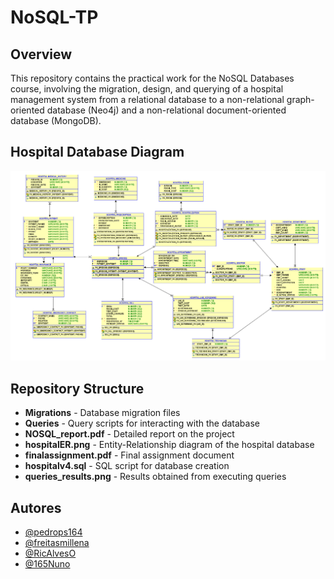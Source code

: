 # NoSQL-TP

## Overview

This repository contains the practical work for the NoSQL Databases course, involving the migration, design, and querying of a hospital management system from a relational database to a non-relational graph-oriented database (Neo4j) and a non-relational document-oriented database (MongoDB).

## Hospital Database Diagram

![App Screenshot](hospitalER.png)

## Repository Structure

- **Migrations** - Database migration files
- **Queries** - Query scripts for interacting with the database
- **NOSQL_report.pdf** - Detailed report on the project
- **hospitalER.png** - Entity-Relationship diagram of the hospital database
- **finalassignment.pdf** - Final assignment document
- **hospitalv4.sql** - SQL script for database creation
- **queries_results.png** - Results obtained from executing queries



## Autores

- [@pedrops164](https://www.github.com/pedrops164)
- [@freitasmillena](https://www.github.com/freitasmillena)
- [@RicAlvesO](https://www.github.com/RicAlvesO)
- [@165Nuno](https://www.github.com/165Nuno)
